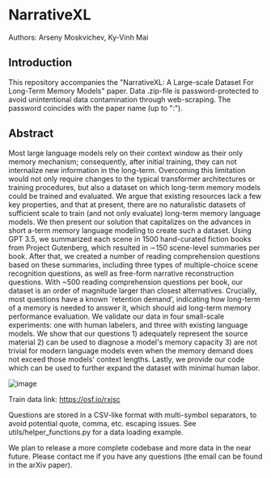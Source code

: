# NarrativeXL
Authors: Arseny Moskvichev, Ky-Vinh Mai

## Introduction

This repository accompanies the "NarrativeXL: A Large-scale Dataset For Long-Term Memory Models" paper. Data .zip-file is password-protected to avoid unintentional data contamination through web-scraping. The password coincides with the paper name (up to ":").

## Abstract
Most large language models rely on their context window as their only memory mechanism; consequently, after initial training, they can not internalize new information in the long-term. Overcoming this limitation would not only require changes to the typical transformer architectures or training procedures, but also a dataset on which long-term memory models could be trained and evaluated. We argue that existing resources lack a few key properties, and that at present, there are no naturalistic datasets of sufficient scale to train (and not only evaluate) long-term memory language models. We then present our solution that capitalizes on the advances in short a-term memory language modeling to create such a dataset. Using GPT 3.5, we summarized each scene in 1500 hand-curated fiction books from Project Gutenberg, which resulted in $\sim$150 scene-level summaries per book. After that, we created a number of reading comprehension questions based on these summaries, including three types of multiple-choice scene recognition questions, as well as free-form narrative reconstruction questions. With ~500 reading comprehension questions per book, our dataset is an order of magnitude larger than closest alternatives. Crucially, most questions have a known `retention demand', indicating how long-term of a memory is needed to answer it, which should aid long-term memory performance evaluation. We validate our data in four small-scale experiments: one with human labelers, and three with existing language models. We show that our questions 1) adequately represent the source material 2) can be used to diagnose a model's memory capacity 3) are not trivial for modern language models even when the memory demand does not exceed those models' context lengths. Lastly, we provide our code which can be used to further expand the dataset with minimal human labor.

![image](https://github.com/R-seny/NarrativeXL/assets/68800355/a197af01-e71a-47ba-8ca7-de0d3e98f950)


Train data link: https://osf.io/rxjsc

Questions are stored in a CSV-like format with multi-symbol separators, to avoid potential quote, comma, etc. escaping issues. See utils/helper_functions.py for a data loading example.

We plan to release a more complete codebase and more data in the near future.
Please contact me if you have any questions (the email can be found in the arXiv paper).
